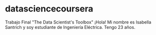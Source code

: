 # datasciencecoursera
Trabajo Final "The Data Scientist's Toolbox"
¡Hola! Mi nombre es Isabella Santrich y soy estudiante de Ingeniería Eléctrica.
Tengo 23 años.
